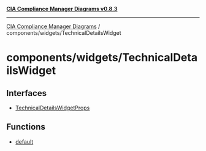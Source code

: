 [**CIA Compliance Manager Diagrams v0.8.3**](../../../README.md)

***

[CIA Compliance Manager Diagrams](../../../modules.md) / components/widgets/TechnicalDetailsWidget

# components/widgets/TechnicalDetailsWidget

## Interfaces

- [TechnicalDetailsWidgetProps](interfaces/TechnicalDetailsWidgetProps.md)

## Functions

- [default](functions/default.md)
